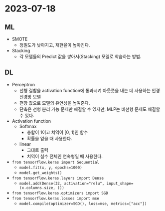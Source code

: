 # 2023-07-18

## ML
* SMOTE
    * 정밀도가 낮아지고, 재현율이 높아진다.
* Stacking
    * 각 모델들의 Predict 값을 쌓아서(Stacking) 모델로 학습하는 방법.

## DL

* Perceptron
    * 선형 결합을 activation function에 통과시켜 아웃풋을 내는 데 사용하는 인경 신경망 모델
    * 편향 값으로 모델의 유연성을 높여준다.
    * 단측은 선형 분리 가능 문제만 해결할 수 있지만, MLP는 비선형 문제도 해결할 수 있다.
* Activation function
    * Softmax
        * 총합이 1이고 치역이 [0, 1)인 함수
        * 확률을 얻을 때 사용한다.
    * linear
        * 그대로 출력
        * 치역이 실수 전체인 연속형일 때 사용한다.
* `from tensorflow.keras import Sequential`
    * `model.fit(x, y, epochs=1000)`
    * `model.get_weights()`
* `from tensorflow.keras.layers import Dense`
    * `model.add(Dense(32, activation="relu", input_shape=(x.columns.size, )))`
* `from tensorflow.keras.optimizers import SGD`
* `from tensorflow.keras.losses import mse`
    * `model.compile(optimizer=SGD(), loss=mse, metrics=["acc"])`
